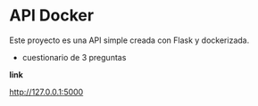# API Docker

Este proyecto es una API simple creada con Flask y dockerizada.




   - cuestionario de 3 preguntas

   **link**

   http://127.0.0.1:5000
